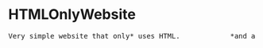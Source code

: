 # HTMLOnlyWebsite
<pre>Very simple website that only* uses HTML.            *and a little bit of inline CSS</pre>
